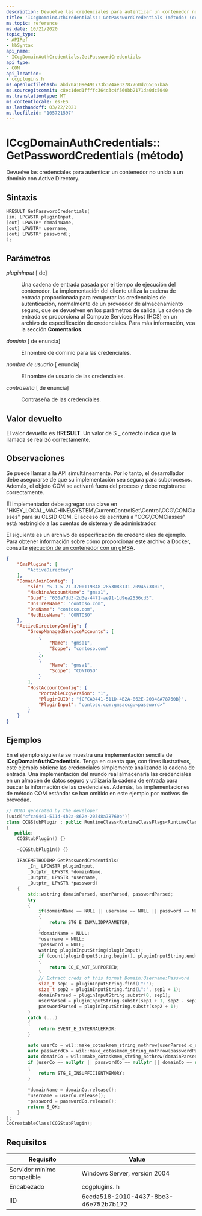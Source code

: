 ```yaml
---
description: Devuelve las credenciales para autenticar un contenedor no unido a un dominio con Active Directory.
title: 'ICcgDomainAuthCredentials:: GetPasswordCredentials (método) (ccgplugins. h)'
ms.topic: reference
ms.date: 10/21/2020
topic_type:
- APIRef
- kbSyntax
api_name:
- ICcgDomainAuthCredentials.GetPasswordCredentials
api_type:
- COM
api_location:
- ccgplugins.h
ms.openlocfilehash: abd70a109e491773b374ae32787760d265167baa
ms.sourcegitcommit: c8ec1ded1ffffc364d3c4f560bb2171da0dc5040
ms.translationtype: MT
ms.contentlocale: es-ES
ms.lasthandoff: 03/22/2021
ms.locfileid: "105721597"
---
```

# <a name="iccgdomainauthcredentialsgetpasswordcredentials-method"></a>ICcgDomainAuthCredentials:: GetPasswordCredentials (método)

Devuelve las credenciales para autenticar un contenedor no unido a un dominio con Active Directory.

## <a name="syntax"></a>Sintaxis


```C++
HRESULT GetPasswordCredentials(
[in] LPCWSTR pluginInput, 
[out] LPWSTR* domainName, 
[out] LPWSTR* username, 
[out] LPWSTR* password);
);
```



## <a name="parameters"></a>Parámetros

<dl> <dt>

*pluginInput* \[ de\]
</dt> <dd>

Una cadena de entrada pasada por el tiempo de ejecución del contenedor. La implementación del cliente utiliza la cadena de entrada proporcionada para recuperar las credenciales de autenticación, normalmente de un proveedor de almacenamiento seguro, que se devuelven en los parámetros de salida. La cadena de entrada se proporciona al Compute Services Host (HCS) en un archivo de especificación de credenciales. Para más información, vea la sección **Comentarios**.

</dd> </dl>

<dl> <dt>

*dominio* \[ de enuncia\]
</dt> <dd>

El nombre de dominio para las credenciales.

</dd> </dl>

<dl> <dt>

*nombre de usuario* \[ enuncia\]
</dt> <dd>

El nombre de usuario de las credenciales.

</dd> </dl>

<dl> <dt>

*contraseña* \[ de enuncia\]
</dt> <dd>

Contraseña de las credenciales.

</dd> </dl>

## <a name="return-value"></a>Valor devuelto

El valor devuelto es **HRESULT**. Un valor de S \_ correcto indica que la llamada se realizó correctamente.

## <a name="remarks"></a>Observaciones

Se puede llamar a la API simultáneamente. Por lo tanto, el desarrollador debe asegurarse de que su implementación sea segura para subprocesos. Además, el objeto COM se activará fuera del proceso y debe registrarse correctamente. 

El implementador debe agregar una clave en "HKEY_LOCAL_MACHINE\SYSTEM\CurrentControlSet\Control\CCG\COMClasses" para su CLSID COM. El acceso de escritura a "CCG\COMClasses" está restringido a las cuentas de sistema y de administrador. 

El siguiente es un archivo de especificación de credenciales de ejemplo. Para obtener información sobre cómo proporcionar este archivo a Docker, consulte [ejecución de un contenedor con un gMSA](/virtualization/windowscontainers/manage-containers/gmsa-run-container).

```json
{
    "CmsPlugins": [
        "ActiveDirectory"
    ],
    "DomainJoinConfig": {
        "Sid": "S-1-5-21-3700119848-2853083131-2094573802",
        "MachineAccountName": "gmsa1",
        "Guid": "630a7dd3-2d3e-4471-ae91-1d9ea2556cd5",
        "DnsTreeName": "contoso.com",
        "DnsName": "contoso.com",
        "NetBiosName": "CONTOSO"
    },
    "ActiveDirectoryConfig": {
        "GroupManagedServiceAccounts": [
            {
                "Name": "gmsa1",
                "Scope": "contoso.com"
            },
            {
                "Name": "gmsa1",
                "Scope": "CONTOSO"
            }
        ],
        "HostAccountConfig": {
            "PortableCcgVersion": "1",
            "PluginGUID": "{CFCA0441-511D-4B2A-862E-20348A78760B}",
            "PluginInput": "contoso.com:gmsaccg:<password>"
        }
    }
}

```

## <a name="examples"></a>Ejemplos

En el ejemplo siguiente se muestra una implementación sencilla de **ICcgDomainAuthCredentials**. Tenga en cuenta que, con fines ilustrativos, este ejemplo obtiene las credenciales simplemente analizando la cadena de entrada. Una implementación del mundo real almacenaría las credenciales en un almacén de datos seguro y utilizaría la cadena de entrada para buscar la información de las credenciales. Además, las implementaciones de método COM estándar se han omitido en este ejemplo por motivos de brevedad.


```C++
// UUID generated by the developer
[uuid("cfca0441-511d-4b2a-862e-20348a78760b")] 
class CCGStubPlugin : public RuntimeClass<RuntimeClassFlags<RuntimeClassType::ClassicCom>, ICcgDomainAuthCredentials >
{
   public:
    CCGStubPlugin() {}

    ~CCGStubPlugin() {}

    IFACEMETHODIMP GetPasswordCredentials(
        _In_ LPCWSTR pluginInput,
        _Outptr_ LPWSTR *domainName,
        _Outptr_ LPWSTR *username,
        _Outptr_ LPWSTR *password)
    {
        std::wstring domainParsed, userParsed, passwordParsed; 
        try
        {
            if(domainName == NULL || username == NULL || password == NULL)
            {
                return STG_E_INVALIDPARAMETER;
            }
            *domainName = NULL;
            *username = NULL;
            *password = NULL;
            wstring pluginInputString(pluginInput);
            if (count(pluginInputString.begin(), pluginInputString.end(), ':') < 2)
            {
                return CO_E_NOT_SUPPORTED;
            }
            // Extract creds of this format Domain:Username:Password
            size_t sep1 = pluginInputString.find(L":");
            size_t sep2 = pluginInputString.find(L":", sep1 + 1);
            domainParsed = pluginInputString.substr(0, sep1);
            userParsed = pluginInputString.substr(sep1 + 1, sep2 - sep1 - 1);
            passwordParsed = pluginInputString.substr(sep2 + 1);
        }
        catch (...)
        {
            return EVENT_E_INTERNALERROR;
        }

        auto userCo = wil::make_cotaskmem_string_nothrow(userParsed.c_str());
        auto passwordCo = wil::make_cotaskmem_string_nothrow(passwordParsed.c_str());
        auto domainCo = wil::make_cotaskmem_string_nothrow(domainParsed.c_str());
        if (userCo == nullptr || passwordCo == nullptr || domainCo == nullptr)
        {
            return STG_E_INSUFFICIENTMEMORY;
        }

        *domainName = domainCo.release();
        *username = userCo.release();
        *password = passwordCo.release();
        return S_OK;
    }
};
CoCreatableClass(CCGStubPlugin);

```



## <a name="requirements"></a>Requisitos




| Requisito | Value |
|-------------------------------------|-----------------------------------------------------------------------------------------|
| Servidor mínimo compatible | Windows Server, versión 2004                                    |
| Encabezado                   | ccgplugins. h   |
| IID                    | 6ecda518-2010-4437-8bc3-46e752b7b172          |



 

